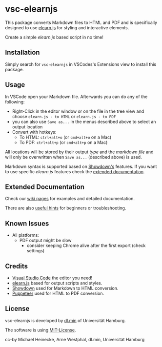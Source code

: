 # vsc-elearnjs

This package converts Markdown files to HTML and PDF and is specifically
designed to use [elearn.js](https://github.com/elb-min-uhh/elearn.js) for styling
and interactive elements.

Create a simple _elearn.js_ based script in no time!

## Installation

Simply search for `vsc-elearnjs` in VSCodes's Extensions view to install this
package.

## Usage

In VSCode open your Markdown file. Afterwards you can do any of the following:

* Right-Click in the editor window or on the file in the tree view and
choose `elearn.js - to HTML` or `elearn.js - to PDF`
* you can also use `Save as...` in the menus described above to select an
output location
* Convert with hotkeys:
    * To HTML: `ctrl+alt+o` (or `cmd+alt+o` on a Mac)
    * To PDF: `ctrl+alt+p` (or `cmd+alt+p` on a Mac)

All locations will be stored by their output _type_ and the _markdown file_
and will only be overwritten when `Save as...` (described above) is used.

Markdown syntax is supported based on [Showdown's](http://showdownjs.com/)
features. If you want to use specific _elearn.js_ features check the
[extended documentation](#extended-documentation).

## Extended Documentation

Check our [wiki pages](https://github.com/elb-min-uhh/vsc-elearnjs/wiki) for
examples and detailed documentation.

There are also
[useful hints](https://github.com/elb-min-uhh/vsc-elearnjs/wiki/Useful-Hints)
for beginners or troubleshooting.

## Known Issues

* All platforms:
    * PDF output might be slow
        * consider keeping Chrome alive after the first export (check settings)

## Credits

* [Visual Studio Code](https://code.visualstudio.com/) the editor you need!
* [elearn.js](https://github.com/elb-min-uhh/elearn.js) based for output scripts and styles.
* [Showdown](http://showdownjs.com/) used for Markdown to HTML conversion.
* [Puppeteer](https://github.com/GoogleChrome/puppeteer)
used for HTML to PDF conversion.

## License

vsc-elearnjs is developed by
[dl.min](https://www.min.uni-hamburg.de/studium/digitalisierung-lehre/ueber-uns.html)
of Universität Hamburg.

The software is using [MIT-License](http://opensource.org/licenses/mit-license.php).

cc-by Michael Heinecke, Arne Westphal, dl.min, Universität Hamburg
